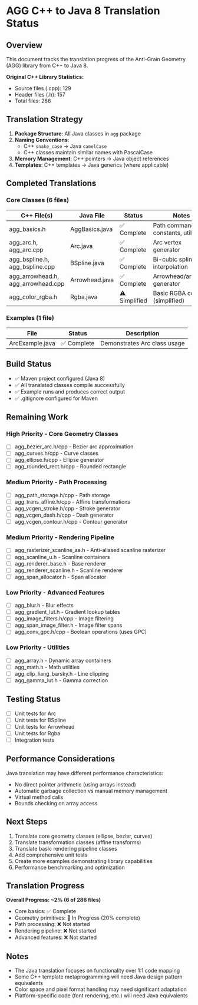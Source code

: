 # AGG C++ to Java 8 Translation Status

## Overview

This document tracks the translation progress of the Anti-Grain Geometry (AGG) library from C++ to Java 8.

**Original C++ Library Statistics:**
- Source files (.cpp): 129
- Header files (.h): 157
- Total files: 286

## Translation Strategy

1. **Package Structure**: All Java classes in `agg` package
2. **Naming Conventions**:
   - C++ `snake_case` → Java `camelCase`
   - C++ classes maintain similar names with PascalCase
3. **Memory Management**: C++ pointers → Java object references
4. **Templates**: C++ templates → Java generics (where applicable)

## Completed Translations

### Core Classes (6 files)

| C++ File(s) | Java File | Status | Notes |
|------------|-----------|--------|-------|
| agg_basics.h | AggBasics.java | ✅ Complete | Path commands, constants, utilities |
| agg_arc.h, agg_arc.cpp | Arc.java | ✅ Complete | Arc vertex generator |
| agg_bspline.h, agg_bspline.cpp | BSpline.java | ✅ Complete | Bi-cubic spline interpolation |
| agg_arrowhead.h, agg_arrowhead.cpp | Arrowhead.java | ✅ Complete | Arrowhead/arrowtail generator |
| agg_color_rgba.h | Rgba.java | ⚠️ Simplified | Basic RGBA color (simplified) |

### Examples (1 file)

| File | Status | Description |
|------|--------|-------------|
| ArcExample.java | ✅ Complete | Demonstrates Arc class usage |

## Build Status

- ✅ Maven project configured (Java 8)
- ✅ All translated classes compile successfully
- ✅ Example runs and produces correct output
- ✅ .gitignore configured for Maven

## Remaining Work

### High Priority - Core Geometry Classes

- [ ] agg_bezier_arc.h/cpp - Bezier arc approximation
- [ ] agg_curves.h/cpp - Curve classes
- [ ] agg_ellipse.h/cpp - Ellipse generator
- [ ] agg_rounded_rect.h/cpp - Rounded rectangle

### Medium Priority - Path Processing

- [ ] agg_path_storage.h/cpp - Path storage
- [ ] agg_trans_affine.h/cpp - Affine transformations
- [ ] agg_vcgen_stroke.h/cpp - Stroke generator
- [ ] agg_vcgen_dash.h/cpp - Dash generator
- [ ] agg_vcgen_contour.h/cpp - Contour generator

### Medium Priority - Rendering Pipeline

- [ ] agg_rasterizer_scanline_aa.h - Anti-aliased scanline rasterizer
- [ ] agg_scanline_u.h - Scanline containers
- [ ] agg_renderer_base.h - Base renderer
- [ ] agg_renderer_scanline.h - Scanline renderer
- [ ] agg_span_allocator.h - Span allocator

### Low Priority - Advanced Features

- [ ] agg_blur.h - Blur effects
- [ ] agg_gradient_lut.h - Gradient lookup tables
- [ ] agg_image_filters.h/cpp - Image filtering
- [ ] agg_span_image_filter.h - Image filter spans
- [ ] agg_conv_gpc.h/cpp - Boolean operations (uses GPC)

### Low Priority - Utilities

- [ ] agg_array.h - Dynamic array containers
- [ ] agg_math.h - Math utilities
- [ ] agg_clip_liang_barsky.h - Line clipping
- [ ] agg_gamma_lut.h - Gamma correction

## Testing Status

- [ ] Unit tests for Arc
- [ ] Unit tests for BSpline
- [ ] Unit tests for Arrowhead
- [ ] Unit tests for Rgba
- [ ] Integration tests

## Performance Considerations

Java translation may have different performance characteristics:
- No direct pointer arithmetic (using arrays instead)
- Automatic garbage collection vs manual memory management
- Virtual method calls
- Bounds checking on array access

## Next Steps

1. Translate core geometry classes (ellipse, bezier, curves)
2. Translate transformation classes (affine transforms)
3. Translate basic rendering pipeline classes
4. Add comprehensive unit tests
5. Create more examples demonstrating library capabilities
6. Performance benchmarking and optimization

## Translation Progress

**Overall Progress: ~2% (6 of 286 files)**

- Core basics: ✅ Complete
- Geometry primitives: 🔄 In Progress (20% complete)
- Path processing: ❌ Not started
- Rendering pipeline: ❌ Not started
- Advanced features: ❌ Not started

## Notes

- The Java translation focuses on functionality over 1:1 code mapping
- Some C++ template metaprogramming will need Java design pattern equivalents
- Color space and pixel format handling may need significant adaptation
- Platform-specific code (font rendering, etc.) will need Java equivalents
